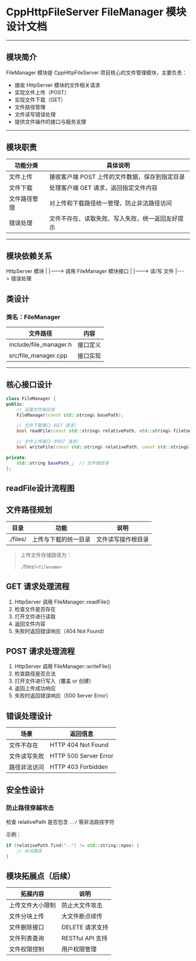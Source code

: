 # CppHttpFileServer FileManager 模块设计文档

---

## 模块简介

FileManager 模块是 CppHttpFileServer 项目核心的文件管理模块，主要负责：

- 接收 HttpServer 模块的文件相关请求
- 实现文件上传（POST）
- 实现文件下载（GET）
- 文件路径管理
- 文件读写错误处理
- 提供文件操作的接口与服务支撑

---

## 模块职责

| 功能分类     | 具体说明                                         |
| ------------ | ------------------------------------------------ |
| 文件上传     | 接收客户端 POST 上传的文件数据，保存到指定目录   |
| 文件下载     | 处理客户端 GET 请求，返回指定文件内容            |
| 文件路径管理 | 对上传和下载路径统一管理，防止非法路径访问       |
| 错误处理     | 文件不存在、读取失败、写入失败，统一返回友好提示 |

---

## 模块依赖关系

HttpServer 模块
|
|---> 调用 FileManager 模块接口
|
|---> 读/写 文件
|---> 错误处理


## 类设计

### 类名：FileManager

| 文件路径               | 内容     |
| ---------------------- | -------- |
| include/file_manager.h | 接口定义 |
| src/file_manager.cpp   | 接口实现 |

---

## 核心接口设计

```cpp
class FileManager {
public:
    // 设置文件根目录
    FileManager(const std::string& basePath);

    // 文件下载接口（GET 请求）
    bool readFile(const std::string& relativePath, std::string& fileContent);

    // 文件上传接口（POST 请求）
    bool writeFile(const std::string& relativePath, const std::string& fileContent);

private:
    std::string basePath_;  // 文件根目录
};
```


## readFile设计流程图


## 文件路径规划

| 目录     | 功能                 | 说明               |
| -------- | -------------------- | ------------------ |
| ./files/ | 上传与下载的统一目录 | 文件读写操作根目录 |

> 上传文件存储路径为：
>
> ./files/`<filename>`



## GET 请求处理流程

1. HttpServer 调用 FileManager::readFile()
2. 检查文件是否存在
3. 打开文件进行读取
4. 返回文件内容
5. 失败时返回错误响应（404 Not Found）



## POST 请求处理流程

1. HttpServer 调用 FileManager::writeFile()
2. 检查路径是否合法
3. 打开文件进行写入（覆盖 or 创建）
4. 返回上传成功响应
5. 失败时返回错误响应（500 Server Error）



## 错误处理设计

| 场景         | 返回信息              |
| ------------ | --------------------- |
| 文件不存在   | HTTP 404 Not Found    |
| 文件读写失败 | HTTP 500 Server Error |
| 路径非法访问 | HTTP 403 Forbidden    |


## 安全性设计

### 防止路径穿越攻击

检查 relativePath 是否包含 `../` 等非法路径字符

示例：

```cpp
if (relativePath.find("..") != std::string::npos) {
    // 非法路径
}
```


## 模块拓展点（后续）

| 拓展内容         | 说明             |
| ---------------- | ---------------- |
| 上传文件大小限制 | 防止大文件攻击   |
| 文件分块上传     | 大文件断点续传   |
| 文件删除接口     | DELETE 请求支持  |
| 文件列表查询     | RESTful API 支持 |
| 文件权限控制     | 用户权限管理     |
